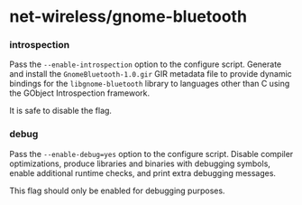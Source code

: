 # net-wireless/gnome-bluetooth

### introspection
Pass the `--enable-introspection` option to the configure script. Generate and install the `GnomeBluetooth-1.0.gir` GIR metadata file to provide dynamic bindings for the `libgnome-bluetooth` library to languages other than C using the GObject Introspection framework.

It is safe to disable the flag.

### debug
Pass the `--enable-debug=yes` option to the configure script. Disable compiler optimizations, produce libraries and binaries with debugging symbols, enable additional runtime checks, and print extra debugging messages.

This flag should only be enabled for debugging purposes.

